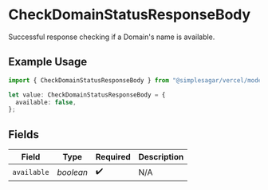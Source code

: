 # CheckDomainStatusResponseBody

Successful response checking if a Domain's name is available.

## Example Usage

```typescript
import { CheckDomainStatusResponseBody } from "@simplesagar/vercel/models/checkdomainstatusop.js";

let value: CheckDomainStatusResponseBody = {
  available: false,
};
```

## Fields

| Field              | Type               | Required           | Description        |
| ------------------ | ------------------ | ------------------ | ------------------ |
| `available`        | *boolean*          | :heavy_check_mark: | N/A                |